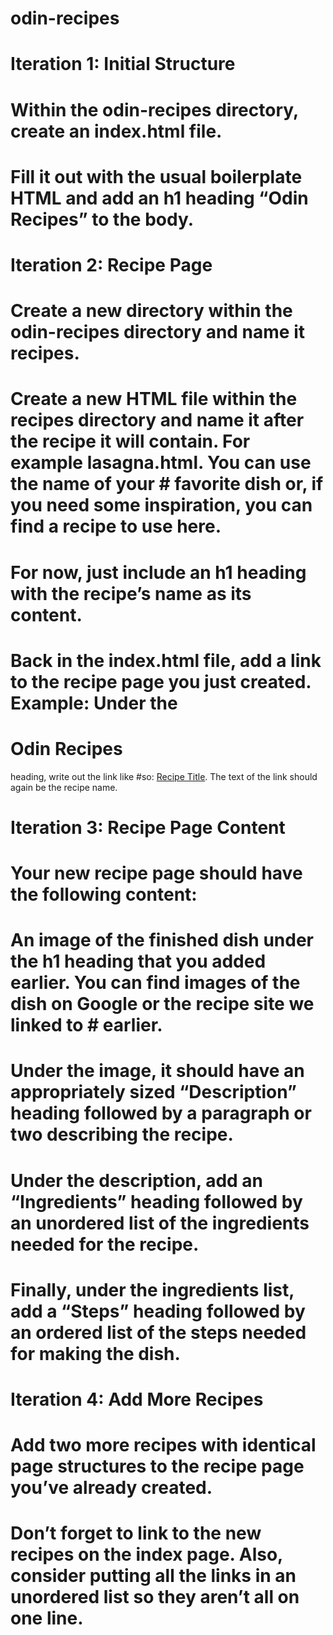 # odin-recipes
# Iteration 1: Initial Structure
# Within the odin-recipes directory, create an index.html file.
# Fill it out with the usual boilerplate HTML and add an h1 heading “Odin Recipes” to the body.
# Iteration 2: Recipe Page
# Create a new directory within the odin-recipes directory and name it recipes.
# Create a new HTML file within the recipes directory and name it after the recipe it will contain. For example lasagna.html. You can use the name of your # favorite dish or, if you need some inspiration, you can find a recipe to use here.
# For now, just include an h1 heading with the recipe’s name as its content.
# Back in the index.html file, add a link to the recipe page you just created. Example: Under the <h1>Odin Recipes</h1> heading, write out the link like #so:  <a href="recipes/recipename.html">Recipe Title</a>. The text of the link should again be the recipe name.
# Iteration 3: Recipe Page Content
# Your new recipe page should have the following content:

# An image of the finished dish under the h1 heading that you added earlier. You can find images of the dish on Google or the recipe site we linked to # earlier.

# Under the image, it should have an appropriately sized “Description” heading followed by a paragraph or two describing the recipe.

# Under the description, add an “Ingredients” heading followed by an unordered list of the ingredients needed for the recipe.

# Finally, under the ingredients list, add a “Steps” heading followed by an ordered list of the steps needed for making the dish.

# Iteration 4: Add More Recipes
# Add two more recipes with identical page structures to the recipe page you’ve already created.
# Don’t forget to link to the new recipes on the index page. Also, consider putting all the links in an unordered list so they aren’t all on one line.